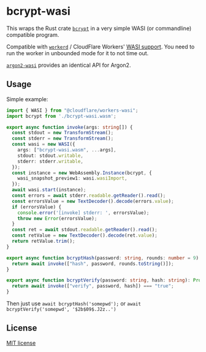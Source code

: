 # bcrypt-wasi

This wraps the Rust crate [`bcrypt`](https://docs.rs/bcrypt/latest/bcrypt/) in a very simple WASI (or commandline) compatible program.

Compatible with [`workerd`](https://github.com/cloudflare/workerd) / CloudFlare Workers' [WASI support](https://blog.cloudflare.com/announcing-wasi-on-workers/). You need to run the worker in unbounded mode for it to not time out.

[`argon2-wasi`](https://github.com/auth70/argon2-wasi) provides an identical API for Argon2.

## Usage

Simple example:

```ts
import { WASI } from "@cloudflare/workers-wasi";
import bcrypt from './bcrypt-wasi.wasm';

export async function invoke(args: string[]) {
  const stdout = new TransformStream();
  const stderr = new TransformStream();
  const wasi = new WASI({
    args: ["bcrypt-wasi.wasm", ...args],
    stdout: stdout.writable,
    stderr: stderr.writable,
  });
  const instance = new WebAssembly.Instance(bcrypt, {
    wasi_snapshot_preview1: wasi.wasiImport,
  });
  await wasi.start(instance);
  const errors = await stderr.readable.getReader().read();
  const errorsValue = new TextDecoder().decode(errors.value);
  if (errorsValue) {
    console.error('[invoke] stderr: ', errorsValue);
    throw new Error(errorsValue);
  }
  const ret = await stdout.readable.getReader().read();
  const retValue = new TextDecoder().decode(ret.value);
  return retValue.trim();
}

export async function bcryptHash(password: string, rounds: number = 9): Promise<string> {
  return await invoke(["hash", password, rounds.toString()]);
}

export async function bcryptVerify(password: string, hash: string): Promise<boolean> {
  return await invoke(["verify", password, hash]) === "true";
}
```

Then just use `await bcryptHash('somepwd');` or `await bcryptVerify('somepwd', '$2b$09$.J2z..')`

## License

[MIT license](http://opensource.org/licenses/MIT)
